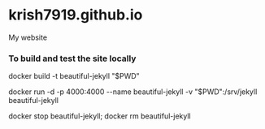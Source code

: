 # krish7919.github.io
My website


### To build and test the site locally

docker build -t beautiful-jekyll "$PWD"

docker run -d -p 4000:4000 --name beautiful-jekyll -v "$PWD":/srv/jekyll beautiful-jekyll

docker stop beautiful-jekyll; docker rm beautiful-jekyll
